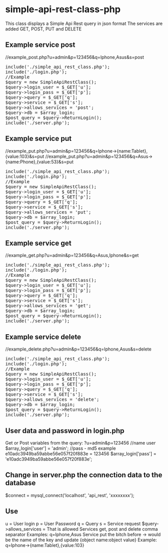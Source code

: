 # simple-api-rest-class-php
This class displays a Simple Api Rest query in json format
The services are added GET, POST, PUT and DELETE

<h2>Example service post</h2>
//example_post.php?u=admin&p=123456&q=Iphone,Asus&s=post

<pre>
include('./simple_api_rest_class.php');
include('./login.php');
//Example
$query = new SimpleApiRestClass();
$query->login_user = $_GET['u'];
$query->login_pass = $_GET['p'];
$query->query = $_GET['q'];
$query->service = $_GET['s'];
$query->allows_services = 'post';
$query->db = $array_login;
$post_query = $query->ReturnLogin();
include('./server.php');
</pre>

<h2>Example service put</h2>
//example_put.php?u=admin&p=123456&q=Iphone->{name:Tablet},{value:103}&s=put
//example_put.php?u=admin&p=123456&q=Asus->{name:Phone},{value:53}&s=put

<pre>
include('./simple_api_rest_class.php');
include('./login.php');
//Example
$query = new SimpleApiRestClass();
$query->login_user = $_GET['u'];
$query->login_pass = $_GET['p'];
$query->query = $_GET['q'];
$query->service = $_GET['s'];
$query->allows_services = 'put';
$query->db = $array_login;
$post_query = $query->ReturnLogin();
include('./server.php');
</pre>

<h2>Example service get</h2>
//example_get.php?u=admin&p=123456&q=Asus,Iphone&s=get

<pre>
include('./simple_api_rest_class.php');
include('./login.php');
//Example
$query = new SimpleApiRestClass();
$query->login_user = $_GET['u'];
$query->login_pass = $_GET['p'];
$query->query = $_GET['q'];
$query->service = $_GET['s'];
$query->allows_services = 'get';
$query->db = $array_login;
$post_query = $query->ReturnLogin();
include('./server.php');
</pre>

<h2>Example service delete</h2>
//example_delete.php?u=admin&p=123456&q=Iphone,Asus&s=delete

<pre>
include('./simple_api_rest_class.php');
include('./login.php');
//Example
$query = new SimpleApiRestClass();
$query->login_user = $_GET['u'];
$query->login_pass = $_GET['p'];
$query->query = $_GET['q'];
$query->service = $_GET['s'];
$query->allows_services = 'delete';
$query->db = $array_login;
$post_query = $query->ReturnLogin();
include('./server.php');
</pre>

<h2>User data and password in login.php</h2>
Get or Post variables from the query:
?u=admin&p=123456
//name user
$array_login['user'] = 'admin';
//pass - md5 example e10adc3949ba59abbe56e057f20f883e = 123456
$array_login['pass'] = 'e10adc3949ba59abbe56e057f20f883e';

<h2>Change in server.php the connection data to the database</h2>
$connect =  mysql_connect('localhost', 'api_rest', 'xxxxxxxx');

<h2>Use</h2>

u = User login 
p = User Password
q = Query
s = Service request
$query->allows_services = That is allowed
Services get, post and delete comma separator
Examples:
q=Iphone,Asus
Service put the bitch before -> would be the name of the key and update {object name:object value}
Example:
q=Iphone->{name:Tablet},{value:103}